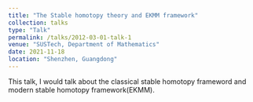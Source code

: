 ```yaml
---
title: "The Stable homotopy theory and EKMM framework"
collection: talks
type: "Talk"
permalink: /talks/2012-03-01-talk-1
venue: "SUSTech, Department of Mathematics"
date: 2021-11-18
location: "Shenzhen, Guangdong"
---
```


This talk, I would talk about the classical stable homotopy frameword and modern stable homotopy framework(EKMM).
